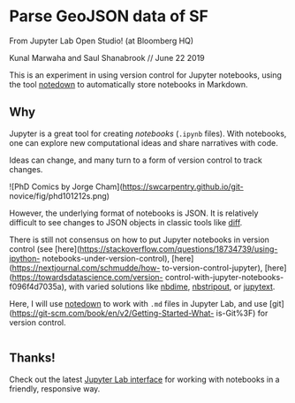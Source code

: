# Parse GeoJSON data of SF

From Jupyter Lab Open Studio! (at Bloomberg HQ)

Kunal Marwaha and Saul
Shanabrook // June 22 2019

This is an experiment in using version control for Jupyter notebooks, using the
tool [notedown](https://github.com/aaren/notedown) to automatically store
notebooks in Markdown.

## Why

Jupyter is a great tool for creating *notebooks* (`.ipynb` files). With
notebooks, one can explore new computational ideas and share narratives with
code. 


Ideas can change, and many turn to a form of version control to track
changes.

![PhD Comics by Jorge Cham](https://swcarpentry.github.io/git-
novice/fig/phd101212s.png)


However, the underlying format of notebooks is
JSON. It is relatively difficult to see changes to JSON objects in classic tools
like [diff](http://man7.org/linux/man-pages/man1/diff.1.html).

There is still not consensus on how to put Jupyter notebooks in version control
(see [here](https://stackoverflow.com/questions/18734739/using-ipython-
notebooks-under-version-control), [here](https://nextjournal.com/schmudde/how-
to-version-control-jupyter), [here](https://towardsdatascience.com/version-
control-with-jupyter-notebooks-f096f4d7035a), with varied solutions like
[nbdime](https://nbdime.readthedocs.io/en/latest/),
[nbstripout](https://github.com/kynan/nbstripout), or
[jupytext](https://github.com/mwouts/jupytext). 

Here, I will use
[notedown](https://github.com/aaren/notedown) to work with `.md` files in
Jupyter Lab, and use [git](https://git-scm.com/book/en/v2/Getting-Started-What-
is-Git%3F) for version control.

```{.python .input}

```

## Thanks!

Check out the latest [Jupyter Lab
interface](https://jupyterlab.readthedocs.io/en/stable/getting_started/overview.html)
for working with notebooks in a friendly, responsive way.

```{.python .input}

```
